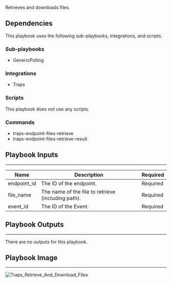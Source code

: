 Retrieves and downloads files.

## Dependencies
This playbook uses the following sub-playbooks, integrations, and scripts.

### Sub-playbooks
* GenericPolling

### Integrations
* Traps

### Scripts
This playbook does not use any scripts.

### Commands
* traps-endpoint-files-retrieve
* traps-endpoint-files-retrieve-result

## Playbook Inputs
---

| **Name** | **Description** |  **Required** |
| --- | --- | --- |  
| endpoint_id | The ID of the endpoint. | Required |
| file_name | The name of the file to retrieve (including path). | Required |
| event_id | The ID of the Event. | Required |

## Playbook Outputs
---
There are no outputs for this playbook.

## Playbook Image
---
![Traps_Retrieve_And_Download_FIles](https://raw.githubusercontent.com/cvescan/cvescan/1bdd5229392bd86f0cc58265a24df23ee3f7e662/docs/images/playbooks/Traps_Retrieve_And_Download_FIles.png)
